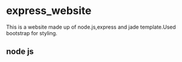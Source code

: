 # express_website

This is a website made up of node.js,express and jade template.Used bootstrap for styling.
 ## node js 
